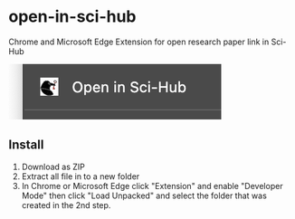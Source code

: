 # open-in-sci-hub
Chrome and Microsoft Edge Extension for open research paper link in Sci-Hub

![Screen Shot](/screen.png "Screen Shot")

## Install
1. Download as ZIP
2. Extract all file in to a new folder
3. In Chrome or Microsoft Edge click "Extension" and enable "Developer Mode" then click "Load Unpacked" and select the folder that was created in the 2nd step.
